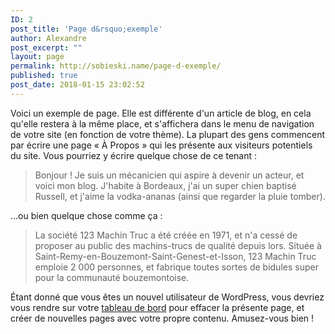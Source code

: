 ```yaml
---
ID: 2
post_title: 'Page d&rsquo;exemple'
author: Alexandre
post_excerpt: ""
layout: page
permalink: http://sobieski.name/page-d-exemple/
published: true
post_date: 2018-01-15 23:02:52
---
```

Voici un exemple de page. Elle est différente d'un article de blog, en cela qu'elle restera à la même place, et s'affichera dans le menu de navigation de votre site (en fonction de votre thème). La plupart des gens commencent par écrire une page « À Propos » qui les présente aux visiteurs potentiels du site. Vous pourriez y écrire quelque chose de ce tenant :

<blockquote>Bonjour ! Je suis un mécanicien qui aspire à devenir un acteur, et voici mon blog. J'habite à Bordeaux, j'ai un super chien baptisé Russell, et j'aime la vodka-ananas (ainsi que regarder la pluie tomber).</blockquote>

...ou bien quelque chose comme ça :

<blockquote>La société 123 Machin Truc a été créée en 1971, et n'a cessé de proposer au public des machins-trucs de qualité depuis lors. Située à Saint-Remy-en-Bouzemont-Saint-Genest-et-Isson, 123 Machin Truc emploie 2 000 personnes, et fabrique toutes sortes de bidules super pour la communauté bouzemontoise.</blockquote>

Étant donné que vous êtes un nouvel utilisateur de WordPress, vous devriez vous rendre sur votre <a href="http://sobieski.name/wp-admin/">tableau de bord</a> pour effacer la présente page, et créer de nouvelles pages avec votre propre contenu. Amusez-vous bien !